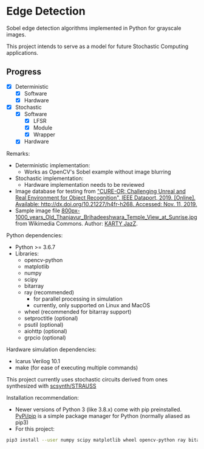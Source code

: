 # Edge Detection

Sobel edge detection algorithms implemented in Python for grayscale images.

This project intends to serve as a model for future Stochastic Computing applications.

## Progress
- [x] Deterministic
  - [x] Software
  - [x] Hardware
- [x] Stochastic
  - [x] Software
    - [x] LFSR
    - [x] Module
    - [x] Wrapper
  - [x] Hardware

Remarks:
* Deterministic implementation:
	* Works as OpenCV's Sobel example without image blurring
* Stochastic implementation:
  * Hardware implementation needs to be reviewed
* Image database for testing from ["CURE-OR: Challenging Unreal and Real Environment for Object Recognition", IEEE Dataport, 2019. [Online]. Available: http://dx.doi.org/10.21227/h4fr-h268. Accessed: Nov. 11, 2019.](https://ieee-dataport.org/open-access/cure-or-challenging-unreal-and-real-environment-object-recognition)
* Sample image file [800px-1000_years_Old_Thanjavur_Brihadeeshwara_Temple_View_at_Sunrise.jpg](https://commons.wikimedia.org/wiki/File:1000_years_Old_Thanjavur_Brihadeeshwara_Temple_View_at_Sunrise.jpg) from Wikimedia Commons. Author: [KARTY JazZ](https://commons.wikimedia.org/wiki/User:KARTY_JazZ).

Python dependencies:
* Python >= 3.6.7
* Libraries:
  * opencv-python
  * matplotlib
  * numpy
  * scipy
  * bitarray
  * ray (recommended)
    * for parallel processing in simulation
    * currently, only supported on Linux and MacOS
  * wheel (recommended for bitarray support)
  * setproctitle (optional)
  * psutil (optional)
  * aiohttp (optional)
  * grpcio (optional)

Hardware simulation dependencies:
* Icarus Verilog 10.1
* make (for ease of executing multiple commands)

This project currently uses stochastic circuits derived from ones synthesized with [scsynth/STRAUSS](https://github.com/arminalaghi/scsynth)

Installation recommendation:
* Newer versions of Python 3 (like 3.8.x) come with pip preinstalled. [PyPi/pip](https://pypi.org/) is a simple package manager for Python (normally aliased as pip3)
* For this project:
```bash
pip3 install --user numpy scipy matplotlib wheel opencv-python ray bitarray setproctitle psutil aiohttp grpcio
```

